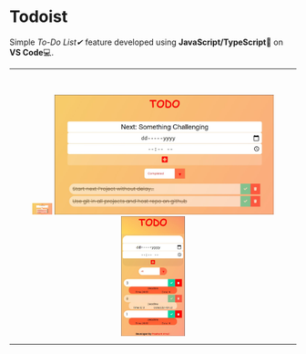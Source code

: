 # Todoist
Simple *To-Do List✔* feature developed using **JavaScript/TypeScript**👨‍ on **VS Code**💻. 
<hr>
<br>
<p float="left" align="center">
  <img src="./demo/desktopToDo.jpg" height="20"/>
  <img src="./demo/completedToDo.jpg" height="210px"/> 
  <img align="center" src="./demo/mobileToDo.jpg" height="210px"/> 
</p>
<hr>
<br>
